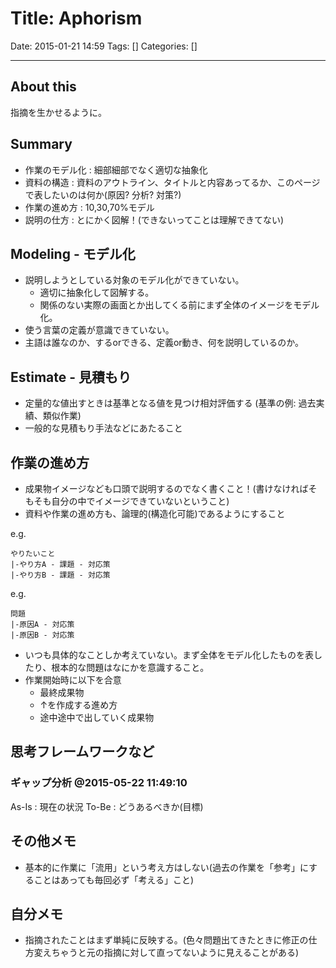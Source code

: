 # Title: Aphorism

Date: 2015-01-21 14:59
Tags: []
Categories: []

---
## About this

指摘を生かせるように。

## Summary

- 作業のモデル化 : 細部細部でなく適切な抽象化
- 資料の構造     : 資料のアウトライン、タイトルと内容あってるか、このページで表したいのは何か(原因? 分析? 対策?)
- 作業の進め方   : 10,30,70%モデル
- 説明の仕方     : とにかく図解！(できないってことは理解できてない)

## Modeling - モデル化

- 説明しようとしている対象のモデル化ができていない。
    - 適切に抽象化して図解する。
    - 関係のない実際の画面とか出してくる前にまず全体のイメージをモデル化。
- 使う言葉の定義が意識できていない。
- 主語は誰なのか、するorできる、定義or動き、何を説明しているのか。

## Estimate - 見積もり

- 定量的な値出すときは基準となる値を見つけ相対評価する (基準の例: 過去実績、類似作業)
- 一般的な見積もり手法などにあたること

## 作業の進め方

- 成果物イメージなども口頭で説明するのでなく書くこと！(書けなければそもそも自分の中でイメージできていないということ)
- 資料や作業の進め方も、論理的(構造化可能)であるようにすること

e.g.

    やりたいこと
    |-やり方A - 課題 - 対応策
    |-やり方B - 課題 - 対応策
e.g.

    問題
    |-原因A - 対応策
    |-原因B - 対応策

- いつも具体的なことしか考えていない。まず全体をモデル化したものを表したり、根本的な問題はなにかを意識すること。
- 作業開始時に以下を合意
    - 最終成果物
    - ↑を作成する進め方
    - 途中途中で出していく成果物

## 思考フレームワークなど

### ギャップ分析 @2015-05-22 11:49:10

As-Is : 現在の状況
To-Be : どうあるべきか(目標)

## その他メモ

- 基本的に作業に「流用」という考え方はしない(過去の作業を「参考」にすることはあっても毎回必ず「考える」こと)

## 自分メモ

- 指摘されたことはまず単純に反映する。(色々問題出てきたときに修正の仕方変えちゃうと元の指摘に対して直ってないように見えることがある)

